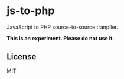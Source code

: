 js-to-php
===

JavaScript to PHP source-to-source tranpiler.

**This is an experiment. Please do not use it.**

License
---

MIT
